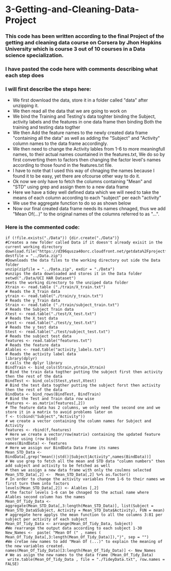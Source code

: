 # 3-Getting-and-Cleaning-Data-Project
### This code has been written according to the final Project of the getting and cleaning data course on Corsera by Jhon Hopkins University which is course 3 out of 10 courses in a Data science specialization.
### I have pasted the code here with comments describing what each step does 
### I will first describe the steps here: 
- We first download the data, store it in a folder called "data" after unzipping it. 
- We then read all the data that we are going to work on
- We bind the Training and Testing's data toghter binding the Subject, activity labels and the features in one data frame then binding  Both the training and testing data togther
- We then Add the feature names to the newly created data frame "containing all the data" as well as adding the "Subject" and "Activity" column names to the data frame accordingly. 
- We then need to change the Activity lables from 1-6 to more meaningfull names, to their actual names countained in the features.txt, We do so by first converting them to factors then changing the factor level's names according to those found in the features.txt file. 
- I have to note that I used this way of chnaging the names because I found it to be easy, yet there are ofcourse other way to do it. 
- Ok now we only have to fetch  the columns containing "Mean" and "STD" using grep and assign them  to a new data frame 
- Here we have a tidey well defined data  which we will need to take the means of each column according to each "subject" per each "activity" 
- We use the aggregate function to do so as shown below
- Now our final created data frame needs its names chnaged, thus we add "Mean Of(...)" to the original names of the columns referred to as "...". 

### Here is the commented code:
```
if (!file.exists("./Data")) {dir.create("./Data")}
#Creates a new folder called Data if it doesn't already exisit in the current working directory 
download.file("https://d396qusza40orc.cloudfront.net/getdata%2Fprojectfiles%2FUCI%20HAR%20Dataset.zip", destfile = "../Data.zip")
#Downloads the data files to the working directory out side the Data folder
unzip(zipfile = "../Data.zip", exdir = "./Data") 
#unzips the data downloaded and stores it in the Data folder 
setwd("./Data/UCI HAR Dataset")
#sets the working directory to the unziped data folder 
Xtrain <- read.table ("./train/X_train.txt")
# Reads the X_Train data
ytrain <- read.table("./train/y_train.txt")
# Reads the y_Train data
Strain <- read.table ("./train/subject_train.txt") 
# Reads the Subject Train data
Xtest <- read.table("./test/X_test.txt")
# Reads the X_test data 
ytest <- read.table("./test/y_test.txt") 
# Reads the y_test data 
Stest <- read.table("./test/subject_test.txt") 
# Reads the subject test data 
features <- read.table("features.txt")
# Reads the feature data
Alables <- read.table("activity_labels.txt") 
# Reads the activity label data
library(dplyr) 
# calls the dplyr library 
BindTrain <- bind_cols(Strain,ytrain,Xtrain)
# Bind the train data togther putting the subject first then activity then the rest of the data
BindTest <- bind_cols(Stest,ytest,Xtest)
# Bind the test data togther putting the subject forst then activity then the rest of the data
BindData <- bind_rows(BindTest, BindTrain)
# Bind the Test and Train data row wise
features <- as.matrix(features[,2])
# The feature data has 2 columns, we only need the second one and we store it in a matrix to avoid problems later on
f <- t(cbind("Subject","Activity"))
# we create a vector containing the column names for Subject and Activity 
features <- rbind(f,features)
# Here we create a vector/row(matrix) containing the updated feature vector using (row bind) 
names(BindData) <- features   
# Here we assign our BindData Data Frame its names 
Mean_STD_Data <-  BindData[,grep("mean()|std()|Subject|Activity",names(BindData))] 
# We use grep to fetch all the mean and STD data "column numbers" then add subject and activity to be fetched as well 
# then we assign a new data frame with only the coulmns selected
Mean_STD_Data[,2] <-  Mean_STD_Data[,2] %>% as.factor() 
# In order to change the activity variables from 1-6 to their names we first turn them into factors
levels(Mean_STD_Data[,2]) <- Alables [,2]
# the factor levels 1-6 can be chnaged to the actual name where Alables second column has the names
Mean_Of_Tidy_Data <- aggregate(Mean_STD_Data[,3:length(Mean_STD_Data)], list(Subject = Mean_STD_Data$Subject, Activity = Mean_STD_Data$Activity), FUN = mean)
# aggregate here applys the mean function to all the columns 3:81 per subject per activity of each subject
Mean_Of_Tidy_Data <- arrange(Mean_Of_Tidy_Data, Subject) 
#We rearrange the output data according to each subject 1-30
New_Names <-  paste( "Mean Of (" , names ( Mean_Of_Tidy_Data[,3:length(Mean_Of_Tidy_Data)]),")", sep = "") 
#We cretae new names to add "Mean Of (...)" to explain the meaning of the new variables created.
names(Mean_Of_Tidy_Data)[3:length(Mean_Of_Tidy_Data)] <- New_Names
# We as asign the new names to the data frame (Mean_Of_Tidy_Data)
 write.table(Mean_Of_Tidy_Data , file = "./TideyData.txt", row.names = FALSE)  


```
